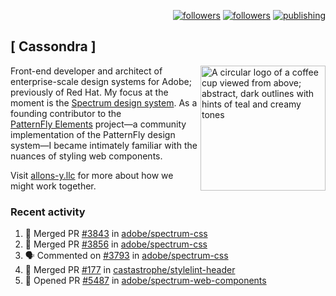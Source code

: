 <p align="right"><a rel="me" href="https://front-end.social/@castastrophe">
    <img alt="followers" title="Follow me on Mastodon" src="https://img.shields.io/mastodon/follow/109297102751309835?domain=https%3A%2F%2Ffront-end.social&label=Follow&logo=mastodon&logoColor=white&style=for-the-badge&labelColor=008080&color=006969"/></a>
  <a href="https://codepen.io/castastrophe/">
    <img alt="followers" title="Follow me on CodePen" src="https://img.shields.io/badge/23-1?color=640464&labelColor=7c007c&style=for-the-badge&logo=codepen&label=Follow"/></a>
<a href="https://castastrophe.medium.com/">
    <img alt="publishing" title="View articles on Medium" src="https://img.shields.io/badge/107-1?color=666&labelColor=444&label=subscribe&logo=medium&logoColor=white&style=for-the-badge"/></a>
</p>

## [&nbsp;Cassondra&nbsp;]

<img align="right" src="https://github-production-user-asset-6210df.s3.amazonaws.com/1840295/253016758-ba468774-1cd3-42c2-8f43-947b5eeb5edf.png" height="200" alt="A circular logo of a coffee cup viewed from above; abstract, dark outlines with hints of teal and creamy tones">

Front-end developer and architect of enterprise-scale design systems for Adobe; previously of Red Hat. My focus at the moment is the [Spectrum design system](https://github.com/adobe/spectrum-css). As a founding contributor to the [PatternFly&nbsp;Elements](https://github.com/patternfly/patternfly-elements) project&mdash;a community implementation of the PatternFly design system&mdash;I became intimately familiar with the nuances of styling web components.

Visit [allons-y.llc](http://allons-y.llc/) for more about how we might work together.

### Recent activity

<!--START_SECTION:activity-->
1. 🎉 Merged PR [#3843](https://github.com/adobe/spectrum-css/pull/3843) in [adobe/spectrum-css](https://github.com/adobe/spectrum-css)
2. 🎉 Merged PR [#3856](https://github.com/adobe/spectrum-css/pull/3856) in [adobe/spectrum-css](https://github.com/adobe/spectrum-css)
3. 🗣 Commented on [#3793](https://github.com/adobe/spectrum-css/issues/3793#issuecomment-2912769026) in [adobe/spectrum-css](https://github.com/adobe/spectrum-css)
4. 🎉 Merged PR [#177](https://github.com/castastrophe/stylelint-header/pull/177) in [castastrophe/stylelint-header](https://github.com/castastrophe/stylelint-header)
5. 💪 Opened PR [#5487](https://github.com/adobe/spectrum-web-components/pull/5487) in [adobe/spectrum-web-components](https://github.com/adobe/spectrum-web-components)
<!--END_SECTION:activity-->
